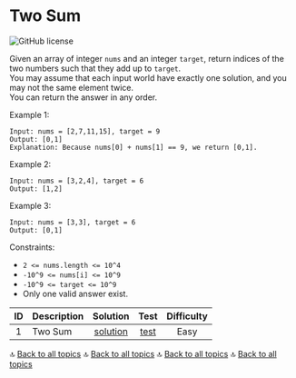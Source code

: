[//]: # (Copyright [2023] [Anton Kotler kotler.developer@gmail.com] License MIT)

# Two Sum

![GitHub license](https://img.shields.io/badge/Difficulty-Easy-61904f)

Given an array of integer `nums` and an integer `target`, return indices of the two numbers such that they add up to
`target`.  
You may assume that each input world have exactly one solution, and you may not the same element twice.  
You can return the answer in any order.

Example 1:

```
Input: nums = [2,7,11,15], target = 9
Output: [0,1]
Explanation: Because nums[0] + nums[1] == 9, we return [0,1].
```

Example 2:

```
Input: nums = [3,2,4], target = 6
Output: [1,2]
```

Example 3:

```
Input: nums = [3,3], target = 6
Output: [0,1]
```

Constraints:

- `2 <= nums.length <= 10^4`
- `-10^9 <= nums[i] <= 10^9`
- `-10^9 <= target <= 10^9`
- Only one valid answer exist.

| ID | Description |          Solution          |                                      Test                                       | Difficulty |
|:--:|:------------|:--------------------------:|:-------------------------------------------------------------------------------:|:----------:|
| 1  | Two Sum     | [solution](./Solution1.kt) | [test](../../../../../../src/test/kotlin/exercise100/easy/id1/Solution1Test.kt) |    Easy    |

:top: [Back to all topics](kotlin-leetcode/blob/master/README.md)
:top: [Back to all topics](kotlin-leetcode/tree/master/README.md)
:top: [Back to all topics](../../../../../../../README.md)
:top: [Back to all topics](https://github.com/kotler-dev/kotlin-leetcode)
